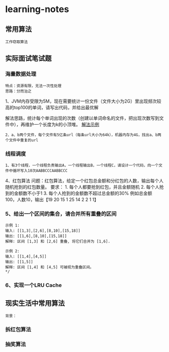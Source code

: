 # learning-notes

## 常用算法
    工作窃取算法

## 实际面试笔试题
### 海量数据处理
    特点：资源有限，无法一次性处理
    思路：分而治之
    
   1、JVM内存受限为5M，现在需要统计一份文件（文件大小为2G）里出现频次较高的top100的单词，请写出代码，并给出最优解
   
   解法思路，统计每个单词出现的次数（创建以单词命名的文件，把出现次数写到文件中），再维护一个长度为k的小顶堆。
   [解法示例](https://github.com/haodi/learning-notes/blob/master/src/main/java/learning/leetcode/TopK.java)
   
    2、a、b两个文件，每个文件有5亿条url（每条url大小为64k），机器内存为4G，找出a、b两个文件中重复的url
### 线程调度
    1、有3个线程，一个线程负责输出A，一个线程输出B，一个线程C，请设计一个代码，向一个文件中循环写入10次AABBCCCAABBCCC
    
4、红包算法
    问题：红包算法，给定一个红包总金额和分红包的人数，输出每个人随机抢到的红包数量。
    要求：
    1. 每个人都要抢到红包，并且金额随机
    2. 每个人抢到的金额数不小于1
    3. 每个人抢到的金额数不超过总金额的30%
    例如总金额100，人数10，输出【19 20 15 1 25 14 2 2 1 1】

### 5、给出一个区间的集合，请合并所有重叠的区间
    示例 1:
    输入: [[1,3],[2,6],[8,10],[15,18]]
    输出: [[1,6],[8,10],[15,18]]
    解释: 区间 [1,3] 和 [2,6] 重叠, 将它们合并为 [1,6].
    
    示例 2:
    输入: [[1,4],[4,5]]
    输出: [[1,5]]
    解释: 区间 [1,4] 和 [4,5] 可被视为重叠区间。
    */
    
### 6、实现一个LRU Cache

## 现实生活中常用算法
    背景：

### 拆红包算法

### 抽奖算法